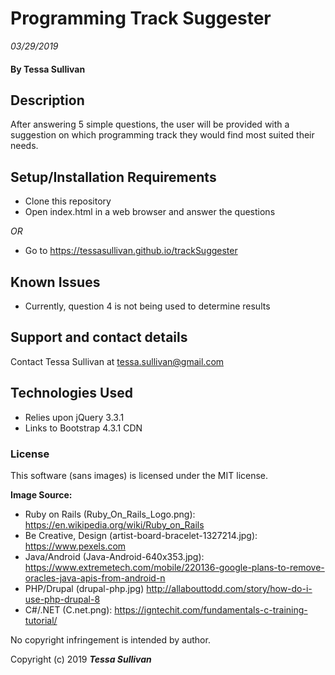# Programming Track Suggester
_03/29/2019_

#### By **Tessa Sullivan**

## Description
After answering 5 simple questions, the user will be provided with a suggestion on which programming track they would find most suited their needs.

## Setup/Installation Requirements

* Clone this repository
* Open index.html in a web browser and answer the questions

_OR_
* Go to https://tessasullivan.github.io/trackSuggester

## Known Issues

* Currently, question 4 is not being used to determine results

## Support and contact details

Contact Tessa Sullivan at tessa.sullivan@gmail.com

## Technologies Used

* Relies upon jQuery 3.3.1
* Links to Bootstrap 4.3.1 CDN

### License

This software (sans images) is licensed under the MIT license.

**Image Source:**
* Ruby on Rails (Ruby_On_Rails_Logo.png): https://en.wikipedia.org/wiki/Ruby_on_Rails
* Be Creative, Design (artist-board-bracelet-1327214.jpg): https://www.pexels.com
* Java/Android (Java-Android-640x353.jpg):
  https://www.extremetech.com/mobile/220136-google-plans-to-remove-oracles-java-apis-from-android-n
* PHP/Drupal (drupal-php.jpg) http://allabouttodd.com/story/how-do-i-use-php-drupal-8
* C#/.NET (C.net.png): https://igntechit.com/fundamentals-c-training-tutorial/

No copyright infringement is intended by author.



Copyright (c) 2019 **_Tessa Sullivan_**
